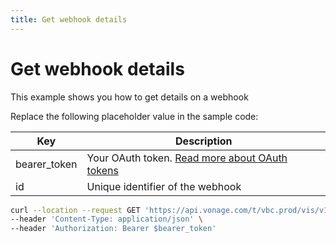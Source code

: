 ```yaml
---
title: Get webhook details
---
```


# Get webhook details

This example shows you how to get details on a webhook

Replace the following placeholder value in the sample code:

| Key | Description |
| --- | ----------- |
| bearer_token      | Your OAuth token. [Read more about OAuth tokens](/concepts/guides/create-an-access-token) |
| id                | Unique identifier of the webhook |

``` bash
curl --location --request GET 'https://api.vonage.com/t/vbc.prod/vis/v1/self/webhooks/$id' \
--header 'Content-Type: application/json' \
--header 'Authorization: Bearer $bearer_token'
```
